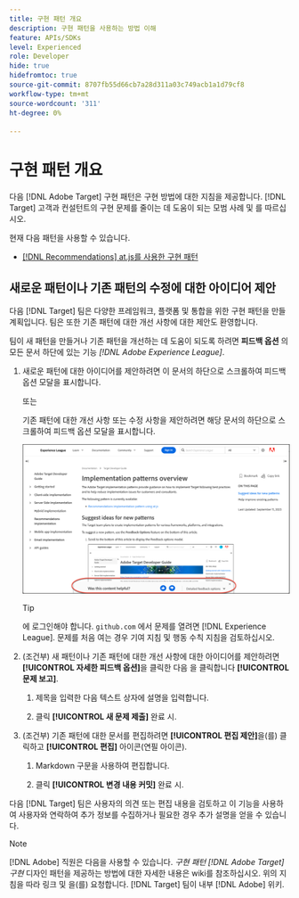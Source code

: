 ```yaml
---
title: 구현 패턴 개요
description: 구현 패턴을 사용하는 방법 이해
feature: APIs/SDKs
level: Experienced
role: Developer
hide: true
hidefromtoc: true
source-git-commit: 8707fb55d66cb7a28d311a03c749acb1a1d79cf8
workflow-type: tm+mt
source-wordcount: '311'
ht-degree: 0%

---
```


# 구현 패턴 개요

다음 [!DNL Adobe Target] 구현 패턴은 구현 방법에 대한 지침을 제공합니다. [!DNL Target] 고객과 컨설턴트의 구현 문제를 줄이는 데 도움이 되는 모범 사례 및 를 따르십시오.

현재 다음 패턴을 사용할 수 있습니다.

* [[!DNL Recommendations] at.js를 사용한 구현 패턴](/help/dev/patterns/recs-atjs/recs-implementation-pattern-atjs.md)

## 새로운 패턴이나 기존 패턴의 수정에 대한 아이디어 제안

다음 [!DNL Target] 팀은 다양한 프레임워크, 플랫폼 및 통합을 위한 구현 패턴을 만들 계획입니다. 팀은 또한 기존 패턴에 대한 개선 사항에 대한 제안도 환영합니다.

팀이 새 패턴을 만들거나 기존 패턴을 개선하는 데 도움이 되도록 하려면 **피드백 옵션** 의 모든 문서 하단에 있는 기능 *[!DNL Adobe Experience League]*.

1. 새로운 패턴에 대한 아이디어를 제안하려면 이 문서의 하단으로 스크롤하여 피드백 옵션 모달을 표시합니다.

   또는

   기존 패턴에 대한 개선 사항 또는 수정 사항을 제안하려면 해당 문서의 하단으로 스크롤하여 피드백 옵션 모달을 표시합니다.

   ![Experience League의 피드백 옵션 모델](/help/dev/patterns/assets/feedback-options.png)

   >[!TIP]
   >
   >에 로그인해야 합니다. `github.com` 에서 문제를 열려면 [!DNL Experience League]. 문제를 처음 여는 경우 기여 지침 및 행동 수칙 지침을 검토하십시오.

1. (조건부) 새 패턴이나 기존 패턴에 대한 개선 사항에 대한 아이디어를 제안하려면 **[!UICONTROL 자세한 피드백 옵션]**&#x200B;을 클릭한 다음 을 클릭합니다 **[!UICONTROL 문제 보고]**.

   1. 제목을 입력한 다음 텍스트 상자에 설명을 입력합니다.

   1. 클릭 **[!UICONTROL 새 문제 제출]** 완료 시.

1. (조건부) 기존 패턴에 대한 문서를 편집하려면 **[!UICONTROL 편집 제안]**&#x200B;을(를) 클릭하고 **[!UICONTROL 편집]** 아이콘(연필 아이콘).

   1. Markdown 구문을 사용하여 편집합니다.

   1. 클릭 **[!UICONTROL 변경 내용 커밋]** 완료 시.

다음 [!DNL Target] 팀은 사용자의 의견 또는 편집 내용을 검토하고 이 기능을 사용하여 사용자와 연락하여 추가 정보를 수집하거나 필요한 경우 추가 설명을 얻을 수 있습니다.

>[!NOTE]
>
>[!DNL Adobe] 직원은 다음을 사용할 수 있습니다. *구현 패턴 [!DNL Adobe Target] 구현* 디자인 패턴을 제공하는 방법에 대한 자세한 내용은 wiki를 참조하십시오. 위의 지침을 따라 링크 및 을(를) 요청합니다. [!DNL Target] 팀이 내부 [!DNL Adobe] 위키.













